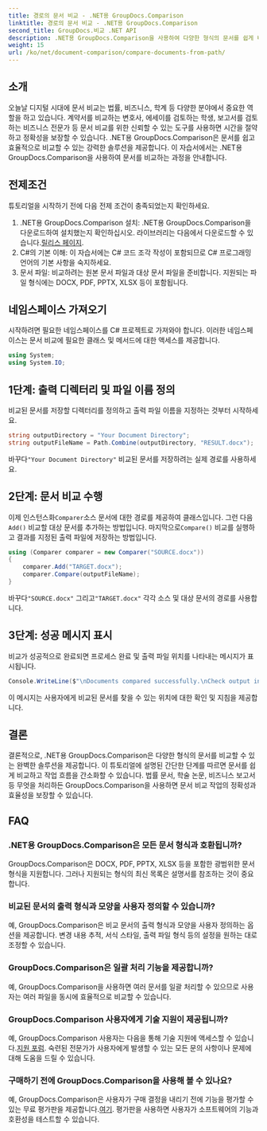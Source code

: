 ```yaml
---
title: 경로의 문서 비교 - .NET용 GroupDocs.Comparison
linktitle: 경로의 문서 비교 - .NET용 GroupDocs.Comparison
second_title: GroupDocs.비교 .NET API
description: .NET용 GroupDocs.Comparison을 사용하여 다양한 형식의 문서를 쉽게 비교할 수 있습니다. 법률, 학술, 비즈니스 업무에서 시간을 절약하고 정확성을 보장하세요.
weight: 15
url: /ko/net/document-comparison/compare-documents-from-path/
---
```

## 소개
오늘날 디지털 시대에 문서 비교는 법률, 비즈니스, 학계 등 다양한 분야에서 중요한 역할을 하고 있습니다. 계약서를 비교하는 변호사, 에세이를 검토하는 학생, 보고서를 검토하는 비즈니스 전문가 등 문서 비교를 위한 신뢰할 수 있는 도구를 사용하면 시간을 절약하고 정확성을 보장할 수 있습니다. .NET용 GroupDocs.Comparison은 문서를 쉽고 효율적으로 비교할 수 있는 강력한 솔루션을 제공합니다. 이 자습서에서는 .NET용 GroupDocs.Comparison을 사용하여 문서를 비교하는 과정을 안내합니다.
## 전제조건
튜토리얼을 시작하기 전에 다음 전제 조건이 충족되었는지 확인하세요.
1. .NET용 GroupDocs.Comparison 설치: .NET용 GroupDocs.Comparison을 다운로드하여 설치했는지 확인하십시오. 라이브러리는 다음에서 다운로드할 수 있습니다.[릴리스 페이지](https://releases.groupdocs.com/comparison/net/).
2. C#의 기본 이해: 이 자습서에는 C# 코드 조각 작성이 포함되므로 C# 프로그래밍 언어의 기본 사항을 숙지하세요.
3. 문서 파일: 비교하려는 원본 문서 파일과 대상 문서 파일을 준비합니다. 지원되는 파일 형식에는 DOCX, PDF, PPTX, XLSX 등이 포함됩니다.

## 네임스페이스 가져오기
시작하려면 필요한 네임스페이스를 C# 프로젝트로 가져와야 합니다. 이러한 네임스페이스는 문서 비교에 필요한 클래스 및 메서드에 대한 액세스를 제공합니다.
```csharp
using System;
using System.IO;
```
## 1단계: 출력 디렉터리 및 파일 이름 정의
비교된 문서를 저장할 디렉터리를 정의하고 출력 파일 이름을 지정하는 것부터 시작하세요.
```csharp
string outputDirectory = "Your Document Directory";
string outputFileName = Path.Combine(outputDirectory, "RESULT.docx");
```
 바꾸다`"Your Document Directory"` 비교된 문서를 저장하려는 실제 경로를 사용하세요.
## 2단계: 문서 비교 수행
 이제 인스턴스화`Comparer`소스 문서에 대한 경로를 제공하여 클래스입니다. 그런 다음`Add()` 비교할 대상 문서를 추가하는 방법입니다. 마지막으로`Compare()` 비교를 실행하고 결과를 지정된 출력 파일에 저장하는 방법입니다.
```csharp
using (Comparer comparer = new Comparer("SOURCE.docx"))
{
    comparer.Add("TARGET.docx");
    comparer.Compare(outputFileName);
}
```
 바꾸다`"SOURCE.docx"` 그리고`"TARGET.docx"` 각각 소스 및 대상 문서의 경로를 사용합니다.
## 3단계: 성공 메시지 표시
비교가 성공적으로 완료되면 프로세스 완료 및 출력 파일 위치를 나타내는 메시지가 표시됩니다.
```csharp
Console.WriteLine($"\nDocuments compared successfully.\nCheck output in {outputDirectory}.");
```
이 메시지는 사용자에게 비교된 문서를 찾을 수 있는 위치에 대한 확인 및 지침을 제공합니다.

## 결론
결론적으로, .NET용 GroupDocs.Comparison은 다양한 형식의 문서를 비교할 수 있는 완벽한 솔루션을 제공합니다. 이 튜토리얼에 설명된 간단한 단계를 따르면 문서를 쉽게 비교하고 작업 흐름을 간소화할 수 있습니다. 법률 문서, 학술 논문, 비즈니스 보고서 등 무엇을 처리하든 GroupDocs.Comparison을 사용하면 문서 비교 작업의 정확성과 효율성을 보장할 수 있습니다.
## FAQ
### .NET용 GroupDocs.Comparison은 모든 문서 형식과 호환됩니까?
GroupDocs.Comparison은 DOCX, PDF, PPTX, XLSX 등을 포함한 광범위한 문서 형식을 지원합니다. 그러나 지원되는 형식의 최신 목록은 설명서를 참조하는 것이 중요합니다.
### 비교된 문서의 출력 형식과 모양을 사용자 정의할 수 있습니까?
예, GroupDocs.Comparison은 비교 문서의 출력 형식과 모양을 사용자 정의하는 옵션을 제공합니다. 변경 내용 추적, 서식 스타일, 출력 파일 형식 등의 설정을 원하는 대로 조정할 수 있습니다.
### GroupDocs.Comparison은 일괄 처리 기능을 제공합니까?
예, GroupDocs.Comparison을 사용하면 여러 문서를 일괄 처리할 수 있으므로 사용자는 여러 파일을 동시에 효율적으로 비교할 수 있습니다.
### GroupDocs.Comparison 사용자에게 기술 지원이 제공됩니까?
 예, GroupDocs.Comparison 사용자는 다음을 통해 기술 지원에 액세스할 수 있습니다.[지원 포럼](https://forum.groupdocs.com/c/comparison/12). 숙련된 전문가가 사용자에게 발생할 수 있는 모든 문의 사항이나 문제에 대해 도움을 드릴 수 있습니다.
### 구매하기 전에 GroupDocs.Comparison을 사용해 볼 수 있나요?
 예, GroupDocs.Comparison은 사용자가 구매 결정을 내리기 전에 기능을 평가할 수 있는 무료 평가판을 제공합니다.[여기](https://releases.groupdocs.com/). 평가판을 사용하면 사용자가 소프트웨어의 기능과 호환성을 테스트할 수 있습니다.